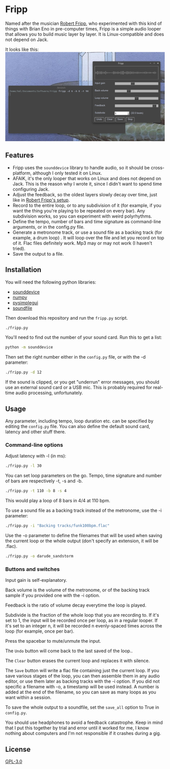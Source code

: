 # Fripp

Named after the musician [Robert Fripp](https://en.wikipedia.org/wiki/Robert_Fripp), who experimented with this kind of things with Brian Eno in pre-computer times, Fripp is a simple audio looper that allows you to build music layer by layer. It is Linux-compatible and does not depend on Jack.

It looks like this:
![screenshot of Fripp](Doc/screenshot.png)

## Features
* Fripp uses the `sounddevice` library to handle audio, so it should be cross-platform, although I only tested it on Linux.
* AFAIK, it's the only looper that works on Linux and does not depend on Jack. This is the reason why I wrote it, since I didn't want to spend time configuring Jack.
* Adjust the feedback, so the oldest layers slowly decay over time, just like in [Robert Fripp's setup](https://invidious.tube/watch?v=IVktJ3Ha4AI).
* Record to the entire loop, or to any subdivision of it (for example, if you want the thing you're playing to be repeated on every bar). Any subdivision works, so you can experiment with weird polyrhythms.
* Define the tempo, number of bars and time signature as command-line arguments, or in the config.py file.
* Generate a metronome track, or use a sound file as a backing track (for example, a drum loop) . It will loop over the file and let you record on top of it. Flac files definitely work. Mp3 may or may not work (I haven't tried).
* Save the output to a file.

## Installation

You will need the following python libraries:
- [sounddevice](https://python-sounddevice.readthedocs.io/en/0.4.1/)
- [numpy](https://numpy.org/)
- [pysimplegui](https://pysimplegui.readthedocs.io/en/latest/)
- [soundfile](https://pypi.org/project/SoundFile/)

Then download this repository and run the `fripp.py` script.

```bash
./fripp.py
```

You'll need to find out the number of your sound card. Run this to get a list:

```bash
python -m sounddevice
```
Then set the right number either in the `config.py` file, or with the -d parameter:

```bash
./fripp.py -d 12
```

If the sound is clipped, or you get "underrun" error messages, you should use an external sound card or a USB mic. This is probably required for real-time audio processing, unfortunately.

## Usage
Any parameter, including tempo, loop duration etc. can be specified by editing the `config.py` file. You can also define the default sound card, latency and other stuff there.

### Command-line options

Adjust latency with -l (in ms):

```bash
./fripp.py -l 30
```

You can set loop parameters on the go. Tempo, time signature and number of bars are respectively -t, -s and -b.

```bash
./fripp.py -t 110 -b 8 -s 4
```

This would play a loop of 8 bars in 4/4 at 110 bpm.

To use a sound file as a backing track instead of the metronome, use the -i parameter:

```bash
./fripp.py -i "Backing tracks/funk100bpm.flac"
```

Use the -o parameter to define the filenames that will be used when saving the current loop or the whole output (don't specify an extension, it will be .flac).

```bash
./fripp.py -o darude_sandstorm
```

### Buttons and switches

Input gain is self-explanatory. 

Back volume is the volume of the metronome, or of the backing track sample if you provided one with the -i option. 

Feedback is the ratio of volume decay everytime the loop is played.

Subdivide is the fraction of the whole loop that you are recording to. 
If it's set to 1, the input will be recorded once per loop, as in a regular looper. If it's set to an integer n, it will be recorded n evenly-spaced times across the loop (for example, once per bar). 

Press the spacebar to mute/unmute the input.

The `Undo` button will come back to the last saved of the loop..

The `Clear` button erases the current loop and replaces it with silence.

The `Save` button will write a flac file containing just the current loop. If you save various stages of the loop, you can then assemble them in any audio editor, or use them later as backing tracks with the -i option. If you did not specific a filename with -o, a timestamp will be used instead. A number is added at the end of the filename, so you can save as many loops as you want within a session.

To save the whole output to a soundfile, set the `save_all` option to True in `config.py`. 

You should use headphones to avoid a feedback catastrophe. Keep in mind that I put this together by trial and error until it worked for me, I know nothing about computers and I'm not responsible if it crashes during a gig.

## License
[GPL-3.0](https://choosealicense.com/licenses/gpl-3.0/)
